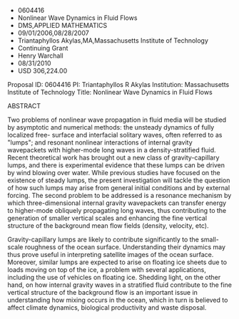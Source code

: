 
* 0604416
* Nonlinear Wave Dynamics in Fluid Flows
* DMS,APPLIED MATHEMATICS
* 09/01/2006,08/28/2007
* Triantaphyllos Akylas,MA,Massachusetts Institute of Technology
* Continuing Grant
* Henry Warchall
* 08/31/2010
* USD 306,224.00

Proposal ID: 0604416 PI: Triantaphyllos R Akylas Institution: Massachusetts
Institute of Technology Title: Nonlinear Wave Dynamics in Fluid Flows

ABSTRACT

Two problems of nonlinear wave propagation in fluid media will be studied by
asymptotic and numerical methods: the unsteady dynamics of fully localized free-
surface and interfacial solitary waves, often referred to as "lumps"; and
resonant nonlinear interactions of internal gravity wavepackets with higher-mode
long waves in a density-stratified fluid. Recent theoretical work has brought
out a new class of gravity-capillary lumps, and there is experimental evidence
that these lumps can be driven by wind blowing over water. While previous
studies have focused on the existence of steady lumps, the present investigation
will tackle the question of how such lumps may arise from general initial
conditions and by external forcing. The second problem to be addressed is a
resonance mechanism by which three-dimensional internal gravity wavepackets can
transfer energy to higher-mode obliquely propagating long waves, thus
contributing to the generation of smaller vertical scales and enhancing the fine
vertical structure of the background mean flow fields (density, velocity, etc).

Gravity-capillary lumps are likely to contribute significantly to the small-
scale roughness of the ocean surface. Understanding their dynamics may thus
prove useful in interpreting satellite images of the ocean surface. Moreover,
similar lumps are expected to arise on floating ice sheets due to loads moving
on top of the ice, a problem with several applications, including the use of
vehicles on floating ice. Shedding light, on the other hand, on how internal
gravity waves in a stratified fluid contribute to the fine vertical structure of
the background flow is an important issue in understanding how mixing occurs in
the ocean, which in turn is believed to affect climate dynamics, biological
productivity and waste disposal.


